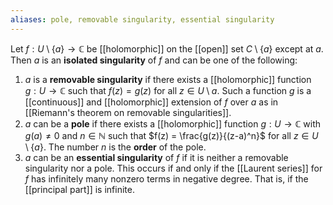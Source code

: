 ```yaml
---
aliases: pole, removable singularity, essential singularity
---
```

Let $f:U\setminus\{a\}\to \mathbb C$ be [[holomorphic]] on the [[open]] set $C\setminus \{a\}$ except at $a$. Then $a$ is an **isolated singularity** of $f$ and can be one of the following:
1. $a$ is a **removable singularity** if there exists a [[holomorphic]] function $g:U\to \mathbb C$ such that $f(z) = g(z)$ for all $z\in U\setminus a$. Such a function $g$ is a [[continuous]] and [[holomorphic]] extension of $f$ over $a$ as in [[Riemann's theorem on removable singularities]].
2. $a$ can be a **pole** if there exists a [[holomorphic]] function $g:U\to\mathbb C$ with $g(a)\neq 0$ and $n\in\mathbb N$ such that $f(z) = \frac{g(z)}{(z-a)^n}$ for all $z\in U\setminus \{a\}$. The number $n$ is the **order** of the pole.
3. $a$ can be an **essential singularity** of $f$ if it is neither a removable singularity nor a pole. This occurs if and only if the [[Laurent series]] for $f$ has infinitely many nonzero terms in negative degree. That is, if the [[principal part]] is infinite. 